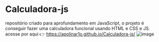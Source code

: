 # Calculadora-js
repositório criado para aprofundamento em JavaScript, o projeto é conseguir fazer uma calculadora funcional usando HTML e CSS e JS.
acesse por aqui 👉 https://apolinar1o.github.io/Calculadora-js/
![image](https://user-images.githubusercontent.com/120532863/218225516-791682f8-c187-400f-8d02-582943304751.png)
